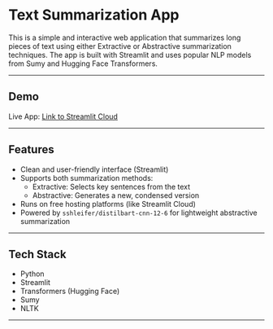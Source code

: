 # Text Summarization App

This is a simple and interactive web application that summarizes long pieces of text using either Extractive or Abstractive summarization techniques. The app is built with Streamlit and uses popular NLP models from Sumy and Hugging Face Transformers.

---

## Demo

Live App: [Link to Streamlit Cloud](https://text-summarizer-app-ec3bdvnpmk5se8vmrdfyvf.streamlit.app/)  

---

## Features

- Clean and user-friendly interface (Streamlit)
- Supports both summarization methods:
  - Extractive: Selects key sentences from the text
  - Abstractive: Generates a new, condensed version
- Runs on free hosting platforms (like Streamlit Cloud)
- Powered by `sshleifer/distilbart-cnn-12-6` for lightweight abstractive summarization

---

## Tech Stack

- Python
- Streamlit
- Transformers (Hugging Face)
- Sumy
- NLTK

---

